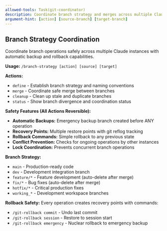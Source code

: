 ```yaml
---
allowed-tools: Task(git-coordinator)
description: Coordinate branch strategy and merges across multiple Claude instances
argument-hint: [action] [source-branch] [target-branch]
---
```


## Branch Strategy Coordination

Coordinate branch operations safely across multiple Claude instances with automatic backup and rollback capabilities.

**Usage:** `/branch-strategy [action] [source] [target]`

**Actions:**
- `define` - Establish branch strategy and naming conventions
- `merge` - Coordinate safe merge between branches
- `cleanup` - Clean up stale and duplicate branches
- `status` - Show branch divergence and coordination status

**Safety Features (All Actions Reversible):**
- **Automatic Backups:** Emergency backup branch created before ANY operation
- **Recovery Points:** Multiple restore points with git reflog tracking
- **Rollback Commands:** Simple rollback to any previous state
- **Conflict Prevention:** Checks for ongoing operations by other instances
- **Lock Coordination:** Prevents concurrent branch operations

**Branch Strategy:**
- `main` - Production-ready code
- `dev` - Development integration branch
- `feature/*` - Feature development (auto-delete after merge)
- `fix/*` - Bug fixes (auto-delete after merge)
- `hotfix/*` - Critical production fixes
- `working_*` - Development workspace branches

**Rollback Safety:**
Every operation creates recovery points with commands:
- `/git-rollback commit` - Undo last commit
- `/git-rollback session` - Restore to session start
- `/git-rollback emergency` - Nuclear rollback to emergency backup